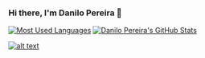 ### Hi there, I'm Danilo Pereira  👋

[![Most Used Languages](https://github-readme-stats.vercel.app/api/top-langs/?username=danilo4web&layout=compact&theme=nord)](https://github-readme-stats.vercel.app/api/top-langs/?username=danilo4web&layout=compact&theme=nord)
[![Danilo Pereira's GitHub Stats](https://github-readme-stats.vercel.app/api?username=danilo4web&hide=contribs&line_height=24&custom_title=Danilo%20Pereira's%20GitHub%20Stats&count_private=true&include_all_commits=true&show_icons=true&theme=nord)](https://github.com/danilo4web)

[![alt text](https://img.shields.io/badge/LinkedIn-0077B5?style=for-the-badge&logo=linkedin&logoColor=white)](https://www.linkedin.com/in/danilo-pereira-php/)

